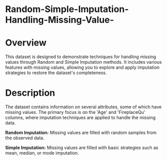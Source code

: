 # Random-Simple-Imputation-Handling-Missing-Value-

# Overview
This dataset is designed to demonstrate techniques for handling missing values through Random and Simple Imputation methods. It includes various features with missing values, allowing you to explore and apply imputation strategies to restore the dataset's completeness.

# Description
The dataset contains information on several attributes, some of which have missing values. The primary focus is on the 'Age' and 'FireplaceQu' columns, where imputation techniques are applied to handle the missing data.

**Random Imputation:** Missing values are filled with random samples from the observed data.

**Simple Imputation:** Missing values are filled with basic strategies such as mean, median, or mode imputation.

